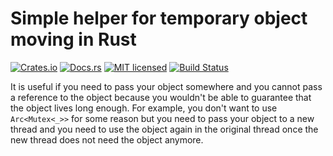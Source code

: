 # Simple helper for temporary object moving in Rust

[![Crates.io][crates-badge]][crates-url]
[![Docs.rs][docs-badge]][docs-url]
[![MIT licensed][license-badge]][license-url]
[![Build Status][build-badge]][build-url]

[crates-badge]: https://img.shields.io/crates/v/borrow-owned
[crates-url]: https://crates.io/crates/borrow-owned
[docs-badge]: https://docs.rs/borrow-owned/badge.svg
[docs-url]: https://docs.rs/borrow-owned
[license-badge]: https://img.shields.io/crates/l/borrow-owned
[license-url]: https://github.com/operutka/borrow-owned/blob/master/LICENSE
[build-badge]: https://travis-ci.org/operutka/borrow-owned.svg?branch=master
[build-url]: https://travis-ci.org/operutka/borrow-owned

It is useful if you need to pass your object somewhere and you cannot pass
a reference to the object because you wouldn't be able to guarantee that
the object lives long enough. For example, you don't want to use
`Arc<Mutex<_>>` for some reason but you need to pass your object to a new
thread and you need to use the object again in the original thread once the
new thread does not need the object anymore.
